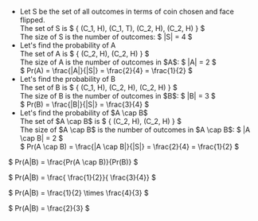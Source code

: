 <ul>
    <li> Let S be the set of all outcomes in terms of coin chosen and face flipped. <br/>
    The set of S is $ { (C_1, H), (C_1, T), (C_2, H), (C_2, H) } $ <br/>
    The size of S is the number of outcomes: $ |S| = 4 $
    <li> Let's find the probability of A <br/>
    The set of A is $ { (C_2, H), (C_2, H) } $ <br/>
    The size of A is the number of outcomes in $A$: $ |A| = 2 $ <br/>
    $ Pr(A) = \frac{|A|}{|S|} = \frac{2}{4} = \frac{1}{2} $
    <li> Let's find the probability of B <br/>
    The set of B is $ { (C_1, H), (C_2, H), (C_2, H) } $ <br/>
    The size of B is the number of outcomes in $B$: $ |B| = 3 $ <br/>
    $ Pr(B) = \frac{|B|}{|S|} = \frac{3}{4} $
    <li> Let's find the probability of $A \cap B$ <br/>
    The set of $A \cap B$ is $ { (C_2, H), (C_2, H) } $ <br/>
    The size of $A \cap B$ is the number of outcomes in $A \cap B$: $ |A \cap B| = 2 $ <br/>
    $ Pr(A \cap B) = \frac{|A \cap B|}{|S|} = \frac{2}{4} = \frac{1}{2} $
</ul>

$ Pr(A|B) = \frac{Pr(A \cap B)}{Pr(B)} $

$ Pr(A|B) = \frac{ \frac{1}{2}}{ \frac{3}{4}} $

$ Pr(A|B) = \frac{1}{2} \times \frac{4}{3} $

$ Pr(A|B) = \frac{2}{3} $
